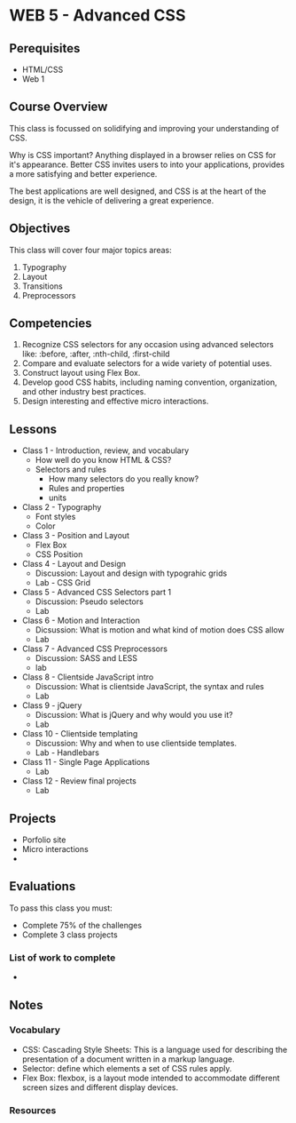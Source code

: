 # WEB 5 - Advanced CSS

## Perequisites 

- HTML/CSS
- Web 1

## Course Overview

This class is focussed on solidifying and improving your 
understanding of CSS.

Why is CSS important? Anything displayed in a browser relies
on CSS for it's appearance. Better CSS invites users to 
into your applications, provides a more satisfying and 
better experience. 

The best applications are well designed, and CSS is at the 
heart of the design, it is the vehicle of delivering a
great experience. 

## Objectives 

This class will cover four major topics areas: 

1. Typography
1. Layout
1. Transitions
1. Preprocessors

## Competencies 

1. Recognize CSS selectors for any occasion using advanced selectors like: :before, :after, :nth-child, :first-child
1. Compare and evaluate selectors for a wide variety of 
potential uses.
1. Construct layout using Flex Box.
1. Develop good CSS habits, including naming convention, organization, and other industry best practices.
1. Design interesting and effective micro interactions.

## Lessons

- Class 1 - Introduction, review, and vocabulary
  - How well do you know HTML & CSS?
  - Selectors and rules
    - How many selectors do you really know? 
    - Rules and properties
    - units
- Class 2 - Typography 
  - Font styles 
  - Color 
- Class 3 - Position and Layout
  - Flex Box
  - CSS Position
- Class 4 - Layout and Design 
  - Discussion: Layout and design with typograhic grids
  - Lab - CSS Grid
- Class 5 - Advanced CSS Selectors part 1
  - Discussion: Pseudo selectors
  - Lab 
- Class 6 - Motion and Interaction
  - Dicsussion: What is motion and what kind of motion does CSS allow
  - Lab
- Class 7 - Advanced CSS Preprocessors
  - Discussion: SASS and LESS
  - lab
- Class 8 - Clientside JavaScript intro
  - Discussion: What is clientside JavaScript, the syntax and rules
  - Lab
- Class 9 - jQuery 
  - Discussion: What is jQuery and why would you use it? 
  - Lab
- Class 10 - Clientside templating
  - Discussion: Why and when to use clientside templates. 
  - Lab - Handlebars
- Class 11 - Single Page Applications
  - Lab
- Class 12 - Review final projects 
  - Lab

## Projects 

- Porfolio site
- Micro interactions
- 

## Evaluations

To pass this class you must:

- Complete 75% of the challenges
- Complete 3 class projects 

### List of work to complete

- 

## Notes 



### Vocabulary

- CSS: Cascading Style Sheets: This is a language 
used for describing the presentation of a document 
written in a markup language.
- Selector: define which elements a set of CSS rules 
apply.
- Flex Box: flexbox, is a layout mode intended to 
accommodate different screen sizes and different 
display devices.

### Resources


